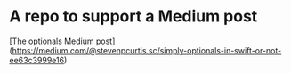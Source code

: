 # A repo to support a Medium post

[The optionals Medium post] (https://medium.com/@stevenpcurtis.sc/simply-optionals-in-swift-or-not-ee63c3999e16)
